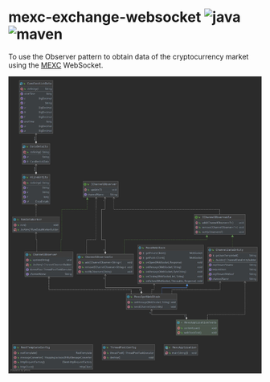 # mexc-exchange-websocket ![java](https://img.shields.io/badge/%20-java-orange) ![maven](https://img.shields.io/badge/%20-maven-blue)
To use the Observer pattern to obtain data of the cryptocurrency market using the [MEXC](https://www.mexc.com/) WebSocket.
 


![UML](https://github.com/pjhsiao/mexc-exchange-websocket/blob/master/src/main/resources/doc/mexc.jpg)
